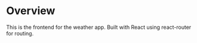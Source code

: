 # Overview

This is the frontend for the weather app. Built with React using react-router for routing.
